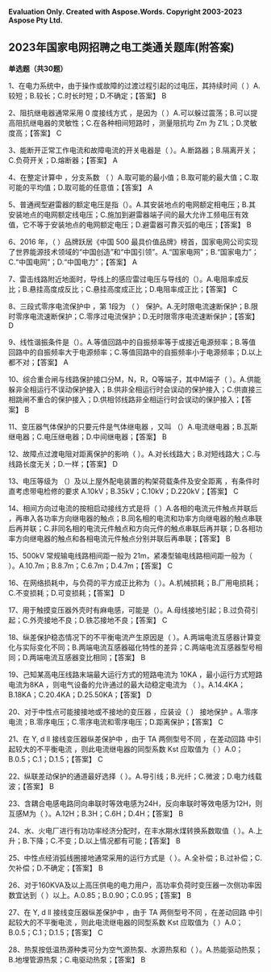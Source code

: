 ﻿
**Evaluation Only. Created with Aspose.Words. Copyright 2003-2023 Aspose Pty Ltd.**
## **2023年国家电网招聘之电工类通关题库(附答案)**
**单选题（共30题）**

1、在电力系统中，由于操作或故障的过渡过程引起的过电压，其持续时间（ ）A.较短；B.较长；C.时长时短；D.不确定；【答案】 B

2、阻抗继电器通常采用 0 度接线方式 ，是因为（ ）A.可以躲过震荡；B.可以提高阻抗继电器的灵敏性；C.在各种相间短路时 ，测量阻抗均 Zm 为 Z1L；D.灵敏度高；【答案】 C

3、能断开正常工作电流和故障电流的开关电器是（ ）。A.断路器；B.隔离开关；C.负荷开关；D.熔断器；【答案】 A

4、在整定计算中 ，分支系数 （ ）A.取可能的最小值；B.取可能的最大值；C.取可能的平均值；D.取可能的任意值；【答案】 A

5、普通阀型避雷器的额定电压是指（）。A.其安装地点的电网额定相电压；B.其安装地点的电网额定线电压；C.施加到避雷器端子间的最大允许工频电压有效值，它不等于安装地点的电网额定电压；D.避雷器可靠灭弧的电压；【答案】 B

6、2016 年，（ ）品牌跃居《中国 500 最具价值品牌》榜首，国家电网公司实现了世界能源技术领域的“中国创造”和“中国引领”。A.“国家电网”；B.“国家电力”；C.“中国电网”；D.“中国电力”；【答案】 A

7、雷击线路附近地面时，导线上的感应雷过电压与导线的（）。A.电阻率成反比；B.悬挂高度成反比；C.悬挂高度成正比；D.电阻率成正比；【答案】 C

8、三段式零序电流保护中 ，第 1段为 （ ） 保护。A.无时限电流速断保护；B.限时零序电流速断保护；C.零序过电流保护；D.无时限零序电流速断保护；【答案】 D

9、线性谐振条件是（）。A.等值回路中的自振频率等于或接近电源频率；B.等值回路中的自振频率大于电源频率；C.等值回路中的自振频率小于电源频率；D.以上都不对；【答案】 A

10、综合重合闸与线路保护接口分M，N，R，Q等端子，其中M端子（ ）。A.供能躲非全相运行不误动保护接入；B.供非全相运行时会误动的保护接入；C.供直接三相跳闸不重合的保护接入；D.供相邻线路非全相运行时会误动的保护接入；【答案】 B

11、变压器气体保护的只要元件是气体继电器 ，又叫 （）A.电流继电器；B.瓦斯继电器；C.电压继电器；D.中间继电器；【答案】 B

12、故障点过渡电阻对距离保护的影响（ ）。A.对长线路大；B.对短线路大；C.与线路长度无关；D.一样；【答案】 D

13、电压等级为 （）及以上屋外配电装置的构架荷载条件及安全距离 ，有条件时直考虑带电检修的要求 A.10kV；B.35kV；C.10kV；D.220kV；【答案】 C

14、相间方向过电流的按相启动接线方式是将（ ）A.各相的电流元件触点并联后 ，再串入各功率方向继电器的触点；B.同名相的电流和功率方向继电器的触点串联后再并联；C.非同名相的电流元件触点和方向元件的触点串联后再并联；D.各相功率方向继电器的触点和各相电流元件触点分别并联后再串联；【答案】 B

15、500kV 常规输电线路相间距一般为 21m，紧凑型输电线路相间距一般为（ ）。A.10.7m；B.8.7m；C.6.7m；D.4.7m；【答案】 C

16、在网络损耗中，与负荷的平方成正比称为（ ）。A.机械损耗；B.厂用电损耗；C.不变损耗；D.可变损耗；【答案】 D

17、用于触摸变压器外壳时有麻电感，可能是（）。A.母线接地引起；B.过负荷引起；C.外壳接地不良；D.铁芯接地不良；【答案】 C

18、纵差保护稳态情况下的不平衡电流产生原因是（ ）。A.两端电流互感器计算变化与实际变化不同；B.两端电流互感器磁化特性的差异；C.两端电流互感器型号相同；D.两端电流互感器变比相同；【答案】 B

19、己知某高电压线路末端最大运行方式的短路电流为 10KA ，最小运行方式短路电流为8KA ，则电气设备的允许通过的最大动稳定电流为 （ ）。A.14.4KA；B.18KA；C.20.4KA；D.25.50KA；【答案】 D

20、对于中性点可能接接地或不接地的变压器 ，应装设（ ） 接地保护 。A.零序电流；B.零序电压；C.零序电流和零序电压；D.距离保护；【答案】 C

21、在 Y, d ll 接线变压器纵差保护中 ，由于 TA 两侧型号不同 ，在差动回路 中引起较大的不平衡电流 ，则此电流继电器的同型系数 Kst 应取值为（ ）A.0；B.0.5；C.1；D.1.5；【答案】 C

22、纵联差动保护的通道最好选择（ ）。A.导引线；B.光纤；C.微波；D.电力线载波；【答案】 B

23、含耦合电感电路同向串联时等效电感为24H，反向串联时等效电感为12H，则互感M为（ ）。A.12H；B.3H；C.6H；D.4H；【答案】 B

24、水、火电厂进行有功功率经济分配时，在丰水期水煤转换系数取值（ ）。A.上升；B.下降；C.不变；D.以上情况都有可能；【答案】 B

25、中性点经消弧线圈接地通常采用的运行方式是（ ）。A.全补偿；B.过补偿；C.欠补偿；D.不确定；【答案】 B

26、对于160KVA及以上高压供电的电力用户，高功率负荷时变压器一次侧功率因数宜达到（ ）以上。A.0.85；B.0.90；C.0.95；【答案】 B

27、在 Y, d ll 接线变压器纵差保护中 ，由于 TA 两侧型号不同 ，在差动回路 中引起较大的不平衡电流 ，则此电流继电器的同型系数 Kst 应取值为（ ）A.0；B.0.5；C.1；D.1.5；【答案】 C

28、热泵按低温热源种类可分为空气源热泵、水源热泵和（ ）。A.热能驱动热泵；B.地埋管源热泵；C.电驱动热泵；【答案】 B

